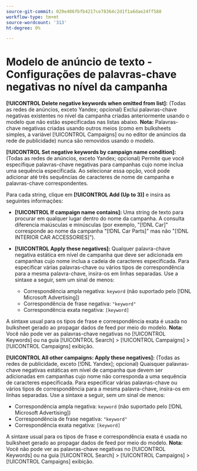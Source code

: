 ```yaml
---
source-git-commit: 029e406fbfb4217ce78364c2d1f1a6dae24ff588
workflow-type: tm+mt
source-wordcount: '313'
ht-degree: 0%

---
```

# Modelo de anúncio de texto - Configurações de palavras-chave negativas no nível da campanha

**[!UICONTROL Delete negative keywords when omitted from list]:** (Todas as redes de anúncios, exceto Yandex; opcional) Exclui palavras-chave negativas existentes no nível da campanha criadas anteriormente usando o modelo que não estão especificadas nas listas abaixo. **Nota:** Palavras-chave negativas criadas usando outros meios (como em bulksheets simples, a variável [!UICONTROL Campaigns] ou no editor de anúncios da rede de publicidade) nunca são removidos usando o modelo.

**[!UICONTROL Set negative keywords by campaign name condition]:** (Todas as redes de anúncios, exceto Yandex; opcional) Permite que você especifique palavras-chave negativas para campanhas cujo nome inclua uma sequência especificada. Ao selecionar essa opção, você pode adicionar até três sequências de caracteres de nome de campanha e palavras-chave correspondentes.

Para cada string, clique em **[!UICONTROL Add (Up to 3)]** e insira as seguintes informações:

* **[!UICONTROL If campaign name contains]:**  Uma string de texto para procurar em qualquer lugar dentro do nome da campanha. A consulta diferencia maiúsculas e minúsculas (por exemplo, &quot;[!DNL Car]&quot; corresponde ao nome da campanha &quot;[!DNL Car Parts]&quot; mas não &quot;[!DNL INTERIOR CAR ACCESSORIES]&quot;).

* **[!UICONTROL Apply these negatives]:**  Qualquer palavra-chave negativa estática em nível de campanha que deve ser adicionada em campanhas cujo nome inclua a cadeia de caracteres especificada. Para especificar várias palavras-chave ou vários tipos de correspondência para a mesma palavra-chave, insira-os em linhas separadas. Use a sintaxe a seguir, sem um sinal de menos:

   * Correspondência ampla negativa: `keyword` (não suportado pelo [!DNL Microsoft Advertising])
   * Correspondência de frase negativa: `"keyword"`
   * Correspondência exata negativa: `[keyword]`

A sintaxe usual para os tipos de frase e correspondência exata é usada no bulksheet gerado ao propagar dados de feed por meio do modelo. **Nota:** Você não pode ver as palavras-chave negativas no [!UICONTROL Keywords] ou na guia [!UICONTROL Search] > [!UICONTROL Campaigns] > [!UICONTROL Campaigns] exibição.

**[!UICONTROL All other campaigns: Apply these negatives]:** (Todas as redes de publicidade, exceto [!DNL Yandex]; opcional) Quaisquer palavras-chave negativas estáticas em nível de campanha que devem ser adicionadas em campanhas cujo nome não corresponda a uma sequência de caracteres especificada. Para especificar várias palavras-chave ou vários tipos de correspondência para a mesma palavra-chave, insira-os em linhas separadas. Use a sintaxe a seguir, sem um sinal de menos:

* Correspondência ampla negativa: `keyword` (não suportado pelo [!DNL Microsoft Advertising])
* Correspondência de frase negativa: `"keyword"`
* Correspondência exata negativa: `[keyword]`

A sintaxe usual para os tipos de frase e correspondência exata é usada no bulksheet gerado ao propagar dados de feed por meio do modelo. **Nota:** Você não pode ver as palavras-chave negativas no [!UICONTROL Keywords] ou na guia [!UICONTROL Search] > [!UICONTROL Campaigns] > [!UICONTROL Campaigns] exibição.
